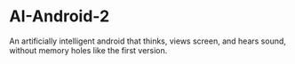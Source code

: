 # AI-Android-2
An artificially intelligent android that thinks, views screen, and hears sound, without memory holes like the first version.
